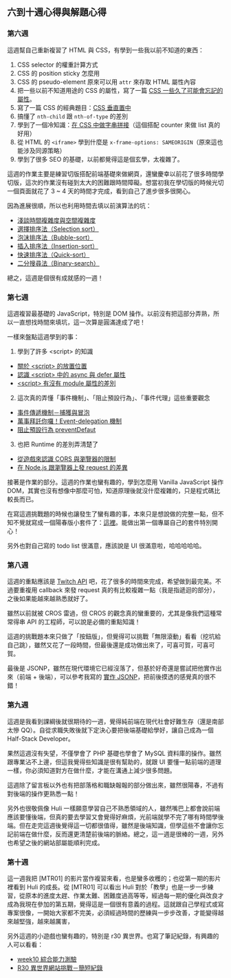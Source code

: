 ## 六到十週心得與解題心得


### 第六週

這週幫自己重新複習了 HTML 與 CSS，有學到一些我以前不知道的東西：

1. CSS selector 的權重計算方式
2. CSS 的 position sticky 怎麼用
3. CSS 的 pseudo-element 原來可以用 `attr` 來存取 HTML 屬性內容
4. 把一些以前不知道用途的 CSS 的屬性，寫了一篇 [CSS 一些久了可能會忘記的屬性](https://jubeatt.github.io/2022/01/13/css-property/)。
5. 寫了一篇 CSS 的經典題目：[CSS 垂直置中](https://jubeatt.github.io/2022/01/13/css-vertical-align-center/)
6. 搞懂了 `nth-child` 跟 `nth-of-type` 的差別
7. 學到了一個冷知識：[在 CSS 中做字串拼接](https://jubeatt.github.io/2022/01/22/css-string-concatenation/)（這個搭配 counter 來做 list 真的好用）
8. 從 HTML 的 `<iframe>` 學到什麼是 `x-frame-options: SAMEORIGIN`（原來這也能涉及同源策略）
9. 學到了很多 SEO 的基礎，以前都覺得這是個玄學，太複雜了。

這週的作業主要是練習切版搭配前端基礎來做網頁，還蠻慶幸以前花了很多時間學切版，這次的作業沒有碰到太大的困難跟時間障礙。想當初我在學切版的時候光切一個頁面就花了 3 ~ 4 天的時間才完成，看到自己了進步很多很開心。

因為進展很順，所以也利用時間去填以前演算法的坑：

- [淺談時間複雜度與空間複雜度](https://jubeatt.github.io/2022/01/17/complexity-analysis/)
- [選擇排序法（Selection sort）](https://jubeatt.github.io/2022/01/17/selection-sort/)
- [泡沫排序法（Bubble-sort）](https://jubeatt.github.io/2022/01/17/bubble-sort/)
- [插入排序法（Insertion-sort）](https://jubeatt.github.io/2022/01/17/insertion-sort/)
- [快速排序法（Quick-sort）](https://jubeatt.github.io/2022/01/17/quick-sort/)
- [二分搜尋法（Binary-search）](https://jubeatt.github.io/2022/01/18/binary-search/)


總之，這週是個很有成就感的一週！

### 第七週

這週複習最基礎的 JavaScript，特別是 DOM 操作。以前沒有把這部分弄熟，所以一直想找時間來填坑，這一次算是圓滿達成了吧！

一樣來盤點這週學到的事：

1. 學到了許多 &lt;script&gt; 的知識
  - [關於 &lt;script&gt; 的放置位置](https://jubeatt.github.io/2022/01/18/how-to-place-script-tag/)
  - [認識 &lt;script&gt; 中的 async 與 defer 屬性](https://jubeatt.github.io/2022/02/12/learn-async-and-defer-attribute/)
  - [&lt;script&gt; 有沒有 module 屬性的差別](https://jubeatt.github.io/2022/02/12/normal-script-and-module-script-difference/)
2. 這次真的弄懂「事件機制」、「阻止預設行為」、「事件代理」這些重要觀念
  - [事件傳遞機制－捕獲與冒泡](https://jubeatt.github.io/2022/01/18/event-flow/)
  - [萬事拜託你囉！Event-delegation 機制](https://jubeatt.github.io/2022/01/19/event-delegation/)
  - [阻止預設行為 preventDefaut](https://jubeatt.github.io/2022/01/18/event-prevent-default/)
3. 也把 Runtime 的差別弄清楚了
  - [從遊戲來認識 CORS 與瀏覽器的限制](https://jubeatt.github.io/2022/01/10/learn-cors-and-browser-limitations-from-game/)
  - [在 Node.js 跟瀏覽器上發 request 的差異](https://jubeatt.github.io/2022/01/25/diffrence-between-nodejs-and-browser/)

接著是作業的部分。這週的作業也蠻有趣的，學到怎麼用 Vanilla JavaScript 操作 DOM，其實也沒有想像中那麼可怕，知道原理後就沒什麼複雜的，只是程式碼比較長而已。

在寫這週挑戰題的時候也讓發生了蠻有趣的事，本來只是想說做的完整一點，但不知不覺就寫成一個陽春版小套件了：[這裡](https://github.com/jubeatt/Carousel)。能做出第一個專屬自己的套件特別開心！

另外也對自己寫的 todo list 很滿意，應該說是 UI 很滿意啦，哈哈哈哈哈。


### 第八週

這週的重點應該是 [Twitch API](https://jubeatt.github.io/mentor-program-5th-jubeatt/homeworks/week8/hw2-kraken-infinite-scroll/index.html) 吧，花了很多的時間來完成，希望做到最完美。不過要重複用 callback 來發 request 真的有比較複雜一點（我是指遞迴的部分），之後如果能越來越熟悉就好了。

雖然以前就被 CROS 雷過，但 CROS 的觀念真的蠻重要的，尤其是像我們這種常常得串 API 的工程師，可以說是必備的重點知識！

這週的挑戰題本來只做了「按鈕版」，但覺得可以挑戰「無限滾動」看看（挖坑給自己跳），雖然又花了一段時間，但最後還是成功做出來了，可喜可賀，可喜可賀。

最後是 JSONP，雖然在現代環境它已經沒落了，但基於好奇還是嘗試把他實作出來（前端 + 後端），可以參考我寫的 [實作 JSONP](https://jubeatt.github.io/2022/01/06/practice-jsonp/)，把前後摸透的感覺真的很不錯！


### 第九週

這週是我看到課綱後就很期待的一週，覺得純前端在現代社會好難生存（還是南部太慘 QQ）。自從求職失敗後就下定決心要把後端基礎給學好，讓自己成為一個 Half-Stack Developer。

果然這週沒有失望，不僅學會了 PHP 基礎也學會了 MySQL 資料庫的操作。雖然跟專業沾不上邊，但這我覺得些知識是很有幫助的，就跟 UI 要懂一點前端的道理一樣，你必須知道對方在做什麼，才能在溝通上減少很多問題。

這週除了留言板以外也有把部落格和職缺報報的部分做出來，雖然很陽春，不過有對後端的操作更熟悉一點！

另外也很敬佩像 Huli 一樣願意學習自己不熟悉領域的人，雖然嘴巴上都會說前端應該要懂後端，但真的要去學習又會覺得好麻煩，光前端就學不完了哪有時間學後端。但在走完這週後覺得這一切都很值得，雖然是後端知識，但學這些不會讓你忘記前端在做什麼，反而還更清楚前後端的脈絡。總之，這一週是很棒的一週，另外也希望之後的網站部屬能順利完成。


### 第十週


這一週我把 \[MTR01\] 的影片當作複習來看，也是蠻多收穫的；也從第一期的影片裡看到 Huli 的成長。從 \[MTR01\] 可以看出 Huli 對於「教學」也是一步一步練習，從原本的進度太趕、作業太難、困難度過高等等，經過每一期的優化與改良才成為我現在參加的第五期，覺得這是一個很有意義的過程。這就跟自己學程式或寫專案很像，一開始大家都不完美，必須經過時間的歷練與一步步改善，才能變得越來越堅強，越來越厲害，

另外這週的小遊戲也蠻有趣的，特別是 r30 異世界。也寫了筆記紀錄，有興趣的人可以看看：

- [week10 綜合能力測驗](https://jubeatt.github.io/2022/02/12/week10-game/)
- [R30 異世界網站挑戰－簡短紀錄](https://jubeatt.github.io/2022/02/11/r30-challenge-record/)